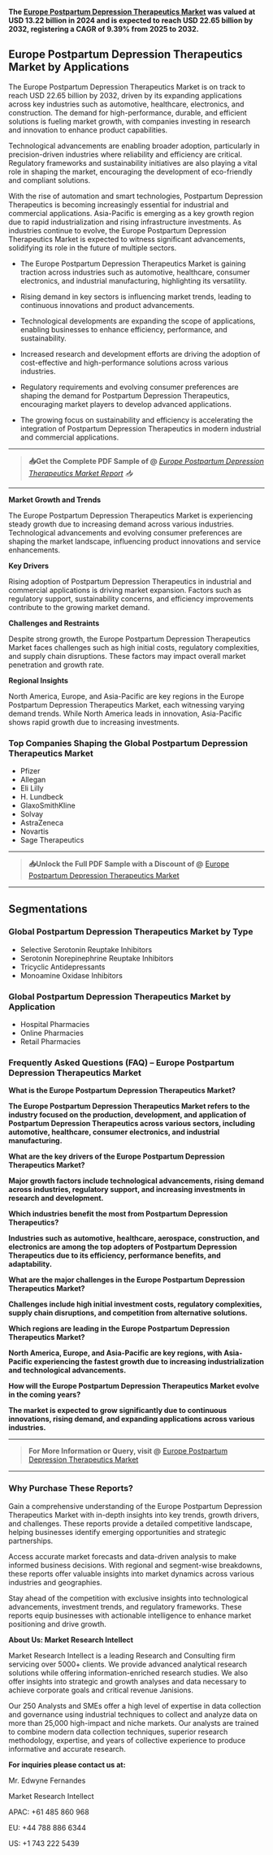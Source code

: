 <p><strong>The <a href="https://www.marketresearchintellect.com/download-sample/?rid=1013883&amp;utm_source=Pulse-April-Europe&amp;utm_medium=852">Europe Postpartum Depression Therapeutics Market</a> was valued at USD 13.22 billion in 2024 and is expected to reach USD 22.65 billion by 2032, registering a CAGR of 9.39% from 2025 to 2032.</strong></p><h2>Europe Postpartum Depression Therapeutics Market by Applications&nbsp;</h2><p><p>The Europe Postpartum Depression Therapeutics Market is on track to reach USD 22.65 billion by 2032, driven by its expanding applications across key industries such as automotive, healthcare, electronics, and construction. The demand for high-performance, durable, and efficient solutions is fueling market growth, with companies investing in research and innovation to enhance product capabilities.</p><p>Technological advancements are enabling broader adoption, particularly in precision-driven industries where reliability and efficiency are critical. Regulatory frameworks and sustainability initiatives are also playing a vital role in shaping the market, encouraging the development of eco-friendly and compliant solutions.</p><p>With the rise of automation and smart technologies, Postpartum Depression Therapeutics is becoming increasingly essential for industrial and commercial applications. Asia-Pacific is emerging as a key growth region due to rapid industrialization and rising infrastructure investments. As industries continue to evolve, the Europe Postpartum Depression Therapeutics Market is expected to witness significant advancements, solidifying its role in the future of multiple sectors.</p></p><ul><li><p>The Europe Postpartum Depression Therapeutics Market is gaining traction across industries such as automotive, healthcare, consumer electronics, and industrial manufacturing, highlighting its versatility.</p></li><li><p>Rising demand in key sectors is influencing market trends, leading to continuous innovations and product advancements.</p></li><li><p>Technological developments are expanding the scope of applications, enabling businesses to enhance efficiency, performance, and sustainability.</p></li><li><p>Increased research and development efforts are driving the adoption of cost-effective and high-performance solutions across various industries.</p></li><li><p>Regulatory requirements and evolving consumer preferences are shaping the demand for Postpartum Depression Therapeutics, encouraging market players to develop advanced applications.</p></li><li><p>The growing focus on sustainability and efficiency is accelerating the integration of Postpartum Depression Therapeutics in modern industrial and commercial applications.</p></li></ul><hr /><blockquote><p><strong><span class="font-[700]">📥Get the Complete PDF Sample of @ </span></strong><em><span class="font-[700]"><a href="https://www.marketresearchintellect.com/download-sample/?rid=1013883&amp;utm_source=Pulse-April-Europe&amp;utm_medium=852" target="_blank" data-tracking-control-name="article-ssr-frontend-pulse_little-text-block" data-tracking-will-navigate="" data-test-link="">Europe Postpartum Depression Therapeutics Market Report</a>&nbsp;📥</span></em></p></blockquote><hr /><p class="" data-start="77" data-end="360"><strong data-start="77" data-end="105">Market Growth and Trends</strong></p><p class="" data-start="77" data-end="360">The Europe Postpartum Depression Therapeutics Market is experiencing steady growth due to increasing demand across various industries. Technological advancements and evolving consumer preferences are shaping the market landscape, influencing product innovations and service enhancements.</p><p class="" data-start="362" data-end="606"><strong data-start="362" data-end="377">Key Drivers</strong></p><p class="" data-start="362" data-end="606">Rising adoption of Postpartum Depression Therapeutics in industrial and commercial applications is driving market expansion. Factors such as regulatory support, sustainability concerns, and efficiency improvements contribute to the growing market demand.</p><p class="" data-start="608" data-end="849"><strong data-start="608" data-end="637">Challenges and Restraints</strong></p><p class="" data-start="608" data-end="849">Despite strong growth, the Europe Postpartum Depression Therapeutics Market faces challenges such as high initial costs, regulatory complexities, and supply chain disruptions. These factors may impact overall market penetration and growth rate.</p><p class="" data-start="851" data-end="1095"><strong data-start="851" data-end="872">Regional Insights</strong></p><p class="" data-start="851" data-end="1095">North America, Europe, and Asia-Pacific are key regions in the Europe Postpartum Depression Therapeutics Market, each witnessing varying demand trends. While North America leads in innovation, Asia-Pacific shows rapid growth due to increasing investments.</p><p><h3>Top Companies Shaping the Global Postpartum Depression Therapeutics Market </h3><ul><li>Pfizer</li><li>Allegan</li><li>Eli Lilly</li><li>H. Lundbeck</li><li>GlaxoSmithKline</li><li>Solvay</li><li>AstraZeneca</li><li>Novartis</li><li>Sage Therapeutics</li></ul></p><hr /><blockquote><p><strong>📥Unlock the Full PDF Sample with a Discount of @</strong> <a href="https://www.marketresearchintellect.com/ask-for-discount/?rid=1013883&amp;utm_source=Pulse-April-Europe&amp;utm_medium=852">Europe Postpartum Depression Therapeutics Market</a></p></blockquote><hr /><p><h2>Segmentations</h2><h3>Global Postpartum Depression Therapeutics Market by Type</h3><ul><li>Selective Serotonin Reuptake Inhibitors</li><li>Serotonin Norepinephrine Reuptake Inhibitors</li><li>Tricyclic Antidepressants</li><li>Monoamine Oxidase Inhibitors</li></ul><h3>Global Postpartum Depression Therapeutics Market by Application</h3><ul><li>Hospital Pharmacies</li><li>Online Pharmacies</li><li>Retail Pharmacies</li></ul></p><h3><strong>Frequently Asked Questions (FAQ) &ndash; Europe Postpartum Depression Therapeutics Market</strong></h3><p><strong>What is the Europe Postpartum Depression Therapeutics Market?</strong></p><p><strong>The Europe Postpartum Depression Therapeutics Market refers to the industry focused on the production, development, and application of Postpartum Depression Therapeutics across various sectors, including automotive, healthcare, consumer electronics, and industrial manufacturing.</strong></p><p><strong>What are the key drivers of the Europe Postpartum Depression Therapeutics Market?</strong></p><p><strong>Major growth factors include technological advancements, rising demand across industries, regulatory support, and increasing investments in research and development.</strong></p><p><strong>Which industries benefit the most from Postpartum Depression Therapeutics?</strong></p><p><strong>Industries such as automotive, healthcare, aerospace, construction, and electronics are among the top adopters of Postpartum Depression Therapeutics due to its efficiency, performance benefits, and adaptability.</strong></p><p><strong>What are the major challenges in the Europe Postpartum Depression Therapeutics Market?</strong></p><p><strong>Challenges include high initial investment costs, regulatory complexities, supply chain disruptions, and competition from alternative solutions.</strong></p><p><strong>Which regions are leading in the Europe Postpartum Depression Therapeutics Market?</strong></p><p><strong>North America, Europe, and Asia-Pacific are key regions, with Asia-Pacific experiencing the fastest growth due to increasing industrialization and technological advancements.</strong></p><p><strong>How will the Europe Postpartum Depression Therapeutics Market evolve in the coming years?</strong></p><p><strong>The market is expected to grow significantly due to continuous innovations, rising demand, and expanding applications across various industries.</strong></p><hr /><blockquote><p><span class="font-[700]"><strong>For More Information or Query, visit&nbsp;@</strong>&nbsp;</span><span class="font-[700]"><a href="https://www.marketresearchintellect.com/product/global-postpartum-depression-therapeutics-market/?utm_source=Linkedin&utm_medium=852" target="_blank" data-tracking-control-name="article-ssr-frontend-pulse_little-text-block" data-tracking-will-navigate="" data-test-link="">Europe Postpartum Depression Therapeutics Market</a></span></p></blockquote><hr /><h3><strong data-start="0" data-end="31">Why Purchase These Reports?</strong></h3><p class="" data-start="35" data-end="297">Gain a comprehensive understanding of the Europe Postpartum Depression Therapeutics Market with in-depth insights into key trends, growth drivers, and challenges. These reports provide a detailed competitive landscape, helping businesses identify emerging opportunities and strategic partnerships.</p><p class="" data-start="299" data-end="540">Access accurate market forecasts and data-driven analysis to make informed business decisions. With regional and segment-wise breakdowns, these reports offer valuable insights into market dynamics across various industries and geographies.</p><p class="" data-start="542" data-end="784">Stay ahead of the competition with exclusive insights into technological advancements, investment trends, and regulatory frameworks. These reports equip businesses with actionable intelligence to enhance market positioning and drive growth.</p><p><strong><span class="font-[700]">About Us: Market Research Intellect</span></strong></p><p><span class="">Market Research Intellect is a leading Research and Consulting firm servicing over 5000+ clients. We provide advanced analytical research solutions while offering information-enriched research studies.&nbsp;</span>We also offer insights into strategic and growth analyses and data necessary to achieve corporate goals and critical revenue Janisions.</p><p><span class="">Our 250 Analysts and SMEs offer a high level of expertise in data collection and governance using industrial techniques to collect and analyze data on more than 25,000 high-impact and niche markets. Our analysts are trained to combine modern data collection techniques, superior research methodology, expertise, and years of collective experience to produce informative and accurate research.</span></p><p><strong>For inquiries please contact us at:</strong></p><p>Mr. Edwyne Fernandes</p><p>Market Research Intellect</p><p>APAC: +61 485 860 968</p><p>EU: +44 788 886 6344</p><p>US: +1 743 222 5439</p>